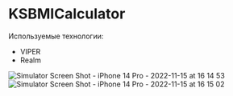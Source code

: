 # KSBMICalculator

Используемые технологии:

- VIPER
- Realm

![Simulator Screen Shot - iPhone 14 Pro - 2022-11-15 at 16 14 53](https://user-images.githubusercontent.com/80915117/201928967-d3f6b0d7-6281-4391-aea0-23d838adf5ee.png)
![Simulator Screen Shot - iPhone 14 Pro - 2022-11-15 at 16 15 02](https://user-images.githubusercontent.com/80915117/201929087-d992eaea-e32c-4cf0-b515-314f570874c9.png)
